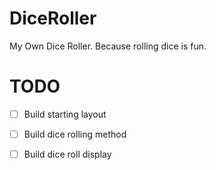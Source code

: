 # DiceRoller
My Own Dice Roller. Because rolling dice is fun.

# TODO
 - [ ] Build starting layout
 - [ ] Build dice rolling method
 - [ ] Build dice roll display


